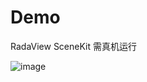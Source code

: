 # Demo
RadaView
SceneKit
需真机运行

![image](https://github.com/wbxiaowangzi/Demo/blob/master/Nov-06-2018%2010-42-35.gif)
